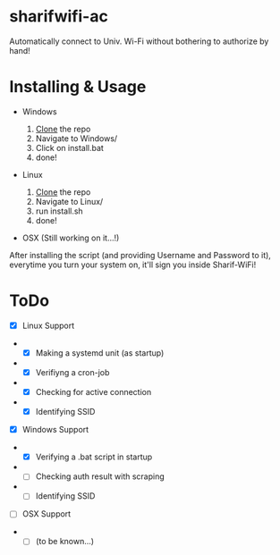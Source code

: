 # sharifwifi-ac
Automatically connect to Univ. Wi-Fi without bothering to authorize by hand!

# Installing & Usage
- Windows
  1. [Clone](https://codeload.github.com/AMJoshaghani/sharifwifi-ac/zip/refs/tags/v0.0.1) the repo
  2. Navigate to Windows/
  3. Click on install.bat
  4. done!
     
- Linux
  1. [Clone](https://codeload.github.com/AMJoshaghani/sharifwifi-ac/zip/refs/tags/v0.0.1) the repo
  2. Navigate to Linux/
  3. run install.sh
  4. done!

- OSX (Still working on it...!)

After installing the script (and providing Username and Password to it),
everytime you turn your system on, it'll sign you inside Sharif-WiFi!

# ToDo
- [x] Linux Support
- - [x] Making a systemd unit (as startup)
- - [x] Verifiyng a cron-job
- - [x] Checking for active connection
- - [x] Identifying SSID
- [x] Windows Support
- - [x] Verifying a .bat script in startup
- - [ ] Checking auth result with scraping
- - [ ] Identifying SSID
- [ ] OSX Support
- - [ ] (to be known...)
